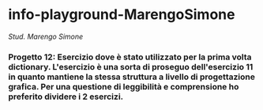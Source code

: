 # info-playground-MarengoSimone

_Stud. Marengo Simone_

### Progetto 12: Esercizio dove è stato utilizzato per la prima volta dictionary. L'esercizio è una sorta di proseguo dell'esercizio 11 in quanto mantiene la stessa struttura a livello di progettazione grafica. Per una questione di leggibilità e comprensione ho preferito dividere i 2 esercizi.

